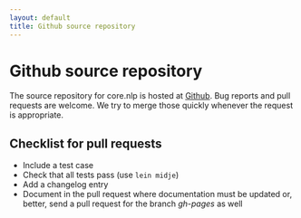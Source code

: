 ```yaml
---
layout: default
title: Github source repository
---
```

# Github source repository

The source repository for core.nlp is hosted at
[Github](https://github.com/arnaudsj/core.nlp/).
Bug reports and pull requests are welcome. We try to merge those
quickly whenever the request is appropriate.

## Checklist for pull requests

* Include a test case
* Check that all tests pass (use ````lein midje````)
* Add a changelog entry
* Document in the pull request where documentation must be updated or,
  better, send a pull request for the branch *gh-pages* as well

